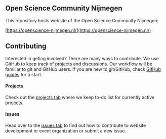 Open Science Community Nijmegen
---

This repository hosts website of the Open Science Community Nijmegen:

[https://openscience-nijmegen.nl/](https://openscience-nijmegen.nl/)

## Contributing

Interested in geting involved? There are many ways to contribute. We
use GitHub to keep track of projects and discussions. Our workflow
will be familiar to git
and GitHub users. If you are new to git/GitHub, check
[GitHub guides](https://guides.github.com/) for a start.

#### Projects

Check out the [projects
tab](https://github.com/Radboud-University/osc-nijmegen/projects) where
we keep to-do list for currently active projects.

#### Issues

Head over to the [issues
tab](https://github.com/Radboud-University/osc-nijmegen/issues) to
find out how to contribute to website development or event
organization or submit a new issue.
